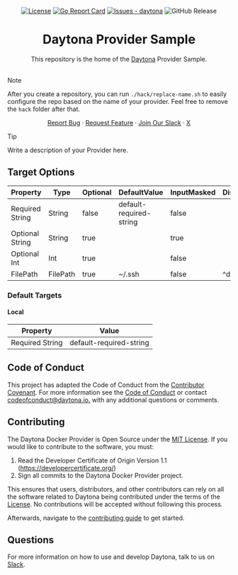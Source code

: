 <div align="center">

[![License](https://img.shields.io/badge/License-MIT-blue)](#license)
[![Go Report Card](https://goreportcard.com/badge/github.com/daytonaio/daytona-provider-sample)](https://goreportcard.com/report/github.com/daytonaio/daytona-provider-sample)
[![Issues - daytona](https://img.shields.io/github/issues/daytonaio/daytona-provider-sample)](https://github.com/daytonaio/daytona-provider-sample/issues)
![GitHub Release](https://img.shields.io/github/v/release/daytonaio/daytona-provider-sample)

</div>


<h1 align="center">Daytona Provider Sample</h1>
<div align="center">
This repository is the home of the <a href="https://github.com/daytonaio/daytona">Daytona</a> Provider Sample.
</div>
</br>

> [!NOTE]
> After you create a repository, you can run `./hack/replace-name.sh` to easily configure the repo based on the name of your provider. Feel free to remove the `hack` folder after that.

<p align="center">
  <a href="https://github.com/daytonaio/daytona-provider-sample/issues/new?assignees=&labels=bug&projects=&template=bug_report.md&title=%F0%9F%90%9B+Bug+Report%3A+">Report Bug</a>
    ·
  <a href="https://github.com/daytonaio/daytona-provider-sample/issues/new?assignees=&labels=enhancement&projects=&template=feature_request.md&title=%F0%9F%9A%80+Feature%3A+">Request Feature</a>
    ·
  <a href="https://go.daytona.io/slack">Join Our Slack</a>
    ·
  <a href="https://x.com/Daytonaio">X</a>
</p>

> [!TIP]
> Write a description of your Provider here. 

## Target Options

| Property                	| Type     	| Optional 	| DefaultValue                	| InputMasked 	| DisabledPredicate 	|
|-------------------------	|----------	|----------	|-----------------------------	|-------------	|-------------------	|
| Required String         	| String   	| false    	| default-required-string     	| false       	|                   	|
| Optional String           | String   	| true     	|                             	| true         	|                   	|
| Optional Int             	| Int      	| true     	|                             	| false       	|                   	|
| FilePath                	| FilePath 	| true     	| ~/.ssh                        | false       	| ^default-target$    |

### Default Targets

#### Local
| Property        	| Value                       	|
|-----------------	|-----------------------------	|
| Required String 	| default-required-string      	|


## Code of Conduct

This project has adapted the Code of Conduct from the [Contributor Covenant](https://www.contributor-covenant.org/). For more information see the [Code of Conduct](CODE_OF_CONDUCT.md) or contact [codeofconduct@daytona.io.](mailto:codeofconduct@daytona.io) with any additional questions or comments.

## Contributing

The Daytona Docker Provider is Open Source under the [MIT License](LICENSE). If you would like to contribute to the software, you must:

1. Read the Developer Certificate of Origin Version 1.1 (https://developercertificate.org/)
2. Sign all commits to the Daytona Docker Provider project.

This ensures that users, distributors, and other contributors can rely on all the software related to Daytona being contributed under the terms of the [License](LICENSE). No contributions will be accepted without following this process.

Afterwards, navigate to the [contributing guide](CONTRIBUTING.md) to get started.

## Questions

For more information on how to use and develop Daytona, talk to us on
[Slack](https://go.daytona.io/slack).

